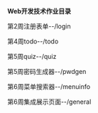 **Web开发技术作业目录**

第2周注册表单--/login

第4周todo--/todo

第5周quiz--/quiz

第5周密码生成器--/pwdgen

第6周菜单搜索器--/menuinfo

第6周集成展示页面--/general

